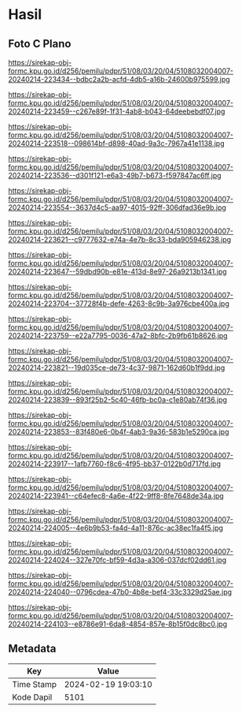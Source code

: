 # Hasil

## Foto C Plano

https://sirekap-obj-formc.kpu.go.id/d256/pemilu/pdpr/51/08/03/20/04/5108032004007-20240214-223434--bdbc2a2b-acfd-4db5-a16b-24600b975599.jpg

https://sirekap-obj-formc.kpu.go.id/d256/pemilu/pdpr/51/08/03/20/04/5108032004007-20240214-223459--c267e89f-1f31-4ab8-b043-64deebebdf07.jpg

https://sirekap-obj-formc.kpu.go.id/d256/pemilu/pdpr/51/08/03/20/04/5108032004007-20240214-223518--098614bf-d898-40ad-9a3c-7967a41e1138.jpg

https://sirekap-obj-formc.kpu.go.id/d256/pemilu/pdpr/51/08/03/20/04/5108032004007-20240214-223536--d301f121-e6a3-49b7-b673-f597847ac6ff.jpg

https://sirekap-obj-formc.kpu.go.id/d256/pemilu/pdpr/51/08/03/20/04/5108032004007-20240214-223554--3637d4c5-aa97-4015-92ff-306dfad36e9b.jpg

https://sirekap-obj-formc.kpu.go.id/d256/pemilu/pdpr/51/08/03/20/04/5108032004007-20240214-223621--c9777632-e74a-4e7b-8c33-bda905946238.jpg

https://sirekap-obj-formc.kpu.go.id/d256/pemilu/pdpr/51/08/03/20/04/5108032004007-20240214-223647--59dbd90b-e81e-413d-8e97-26a9213b1341.jpg

https://sirekap-obj-formc.kpu.go.id/d256/pemilu/pdpr/51/08/03/20/04/5108032004007-20240214-223704--37728f4b-defe-4263-8c9b-3a976cbe400a.jpg

https://sirekap-obj-formc.kpu.go.id/d256/pemilu/pdpr/51/08/03/20/04/5108032004007-20240214-223759--e22a7795-0036-47a2-8bfc-2b9fb61b8626.jpg

https://sirekap-obj-formc.kpu.go.id/d256/pemilu/pdpr/51/08/03/20/04/5108032004007-20240214-223821--19d035ce-de73-4c37-9871-162d60b1f9dd.jpg

https://sirekap-obj-formc.kpu.go.id/d256/pemilu/pdpr/51/08/03/20/04/5108032004007-20240214-223839--893f25b2-5c40-46fb-bc0a-c1e80ab74f36.jpg

https://sirekap-obj-formc.kpu.go.id/d256/pemilu/pdpr/51/08/03/20/04/5108032004007-20240214-223853--83f480e6-0b4f-4ab3-9a36-583b1e5290ca.jpg

https://sirekap-obj-formc.kpu.go.id/d256/pemilu/pdpr/51/08/03/20/04/5108032004007-20240214-223917--1afb7760-f8c6-4f95-bb37-0122b0d717fd.jpg

https://sirekap-obj-formc.kpu.go.id/d256/pemilu/pdpr/51/08/03/20/04/5108032004007-20240214-223941--c64efec8-4a6e-4f22-9ff8-8fe7648de34a.jpg

https://sirekap-obj-formc.kpu.go.id/d256/pemilu/pdpr/51/08/03/20/04/5108032004007-20240214-224005--4e6b9b53-fa4d-4a11-876c-ac38ec1fa4f5.jpg

https://sirekap-obj-formc.kpu.go.id/d256/pemilu/pdpr/51/08/03/20/04/5108032004007-20240214-224024--327e70fc-bf59-4d3a-a306-037dcf02dd61.jpg

https://sirekap-obj-formc.kpu.go.id/d256/pemilu/pdpr/51/08/03/20/04/5108032004007-20240214-224040--0796cdea-47b0-4b8e-bef4-33c3329d25ae.jpg

https://sirekap-obj-formc.kpu.go.id/d256/pemilu/pdpr/51/08/03/20/04/5108032004007-20240214-224103--e8786e91-6da8-4854-857e-8b15f0dc8bc0.jpg


## Metadata

| Key        | Value               |
| ---------- | ------------------- |
| Time Stamp | 2024-02-19 19:03:10 |
| Kode Dapil | 5101                |



